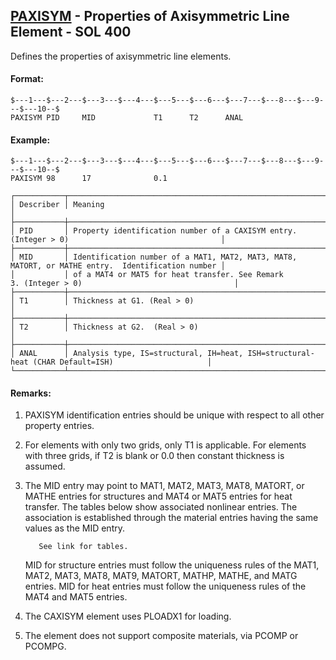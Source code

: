 ## [PAXISYM](https://help.hexagonmi.com/bundle/MSC_Nastran_2022.4/page/Nastran_Combined_Book/qrg/bulkp/TOC.PAXISYM.xhtml) - Properties of Axisymmetric Line Element - SOL 400

Defines the properties of axisymmetric line elements.

#### Format:

```nastran
$---1---$---2---$---3---$---4---$---5---$---6---$---7---$---8---$---9---$---10--$
PAXISYM PID     MID             T1      T2      ANAL                            
```

#### Example:

```nastran
$---1---$---2---$---3---$---4---$---5---$---6---$---7---$---8---$---9---$---10--$
PAXISYM 98      17              0.1                                             
```

```text
┌───────────┬───────────────────────────────────────────────────────────────────────────────────────────────────┐
│ Describer │ Meaning                                                                                           │
├───────────┼───────────────────────────────────────────────────────────────────────────────────────────────────┤
│ PID       │ Property identification number of a CAXISYM entry. (Integer > 0)                                  │
├───────────┼───────────────────────────────────────────────────────────────────────────────────────────────────┤
│ MID       │ Identification number of a MAT1, MAT2, MAT3, MAT8, MATORT, or MATHE entry.  Identification number │
│           │ of a MAT4 or MAT5 for heat transfer. See Remark 3. (Integer > 0)                                  │
├───────────┼───────────────────────────────────────────────────────────────────────────────────────────────────┤
│ T1        │ Thickness at G1. (Real > 0)                                                                       │
├───────────┼───────────────────────────────────────────────────────────────────────────────────────────────────┤
│ T2        │ Thickness at G2.  (Real > 0)                                                                      │
├───────────┼───────────────────────────────────────────────────────────────────────────────────────────────────┤
│ ANAL      │ Analysis type, IS=structural, IH=heat, ISH=structural-heat (CHAR Default=ISH)                     │
└───────────┴───────────────────────────────────────────────────────────────────────────────────────────────────┘
```

#### Remarks:

1. PAXISYM identification entries should be unique with respect to all other property entries.
2. For elements with only two grids, only T1 is applicable. For elements with three grids, if T2 is blank or 0.0 then constant thickness is assumed.
3. The MID entry may point to MAT1, MAT2, MAT3, MAT8, MATORT, or MATHE entries for structures and MAT4 or MAT5 entries for heat transfer. The tables below show associated nonlinear entries. The association is established through the material entries having the same values as the MID entry.

          See link for tables.

     MID for structure entries must follow the uniqueness rules of the MAT1, MAT2, MAT3, MAT8, MAT9, MATORT, MATHP, MATHE, and MATG entries. MID for heat entries must follow the uniqueness rules of the MAT4 and MAT5 entries.

4. The CAXISYM element uses PLOADX1 for loading.
5. The element does not support composite materials, via PCOMP or PCOMPG.
